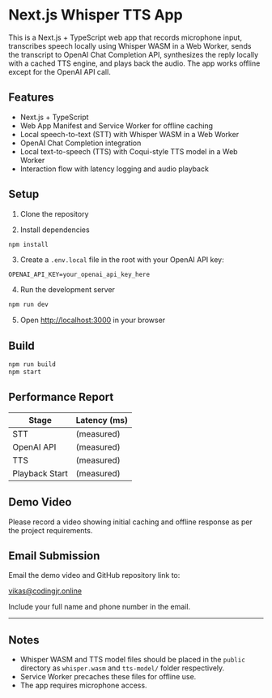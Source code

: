 # Next.js Whisper TTS App

This is a Next.js + TypeScript web app that records microphone input, transcribes speech locally using Whisper WASM in a Web Worker, sends the transcript to OpenAI Chat Completion API, synthesizes the reply locally with a cached TTS engine, and plays back the audio. The app works offline except for the OpenAI API call.

## Features

- Next.js + TypeScript
- Web App Manifest and Service Worker for offline caching
- Local speech-to-text (STT) with Whisper WASM in a Web Worker
- OpenAI Chat Completion integration
- Local text-to-speech (TTS) with Coqui-style TTS model in a Web Worker
- Interaction flow with latency logging and audio playback

## Setup

1. Clone the repository

2. Install dependencies

```bash
npm install
```

3. Create a `.env.local` file in the root with your OpenAI API key:

```
OPENAI_API_KEY=your_openai_api_key_here
```

4. Run the development server

```bash
npm run dev
```

5. Open [http://localhost:3000](http://localhost:3000) in your browser

## Build

```bash
npm run build
npm start
```

## Performance Report

| Stage          | Latency (ms) |
| -------------- | ------------ |
| STT            | (measured)   |
| OpenAI API     | (measured)   |
| TTS            | (measured)   |
| Playback Start | (measured)   |

## Demo Video

Please record a video showing initial caching and offline response as per the project requirements.

## Email Submission

Email the demo video and GitHub repository link to:

vikas@codingjr.online

Include your full name and phone number in the email.

---

## Notes

- Whisper WASM and TTS model files should be placed in the `public` directory as `whisper.wasm` and `tts-model/` folder respectively.
- Service Worker precaches these files for offline use.
- The app requires microphone access.
